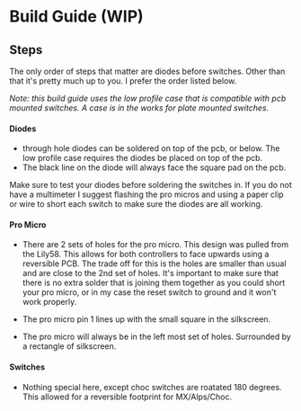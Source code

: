 # Build Guide (WIP)

## Steps
The only order of steps that matter are diodes before switches. Other than that it's pretty much up to you. I prefer the order listed below.

_Note: this build guide uses the low profile case that is compatible with pcb mounted switches. A case is in the works for plate mounted switches._

#### Diodes
- through hole diodes can be soldered on top of the pcb, or below. The low profile case requires the diodes be placed on top of the pcb. 
- The black line on the diode will always face the square pad on the pcb.

Make sure to test your diodes before soldering the switches in. If you do not have a multimeter I suggest flashing the pro micros and using a paper clip or wire to short each switch to make sure the diodes are all working.

#### Pro Micro
- There are 2 sets of holes for the pro micro. This design was pulled from the Lily58. This allows for both controllers to face upwards using a reversible PCB. The trade off for this is the holes are smaller than usual and are close to the 2nd set of holes. It's important to make sure that there is no extra solder that is joining them together as you could short your pro micro, or in my case the reset switch to ground and it won't work properly. 

- The pro micro pin 1 lines up with the small square in the silkscreen.
- The pro micro will always be in the left most set of holes. Surrounded by a rectangle of silkscreen.

#### Switches
- Nothing special here, except choc switches are roatated 180 degrees. This allowed for a reversible footprint for MX/Alps/Choc.
